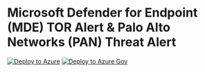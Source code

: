 # Microsoft Defender for Endpoint (MDE) TOR Alert & Palo Alto Networks (PAN) Threat Alert

[![Deploy to Azure](https://aka.ms/deploytoazurebutton)](https://portal.azure.com/#create/Microsoft.Template/uri/https%3A%2F%2Fraw.githubusercontent.com%2FAzure%2FSimuLand%2FAnomalyFusionSimulator%2Flabs%2FMDETorPANThreat%2Fazuredeploy.json)
[![Deploy to Azure Gov](https://aka.ms/deploytoazuregovbutton)](https://portal.azure.us/#create/Microsoft.Template/uri/https%3A%2F%2Fraw.githubusercontent.com%2FAzure%2FSimuLand%2FAnomalyFusionSimulator%2Flabs%2FMDETorPANThreat%2Fazuredeploy.json)